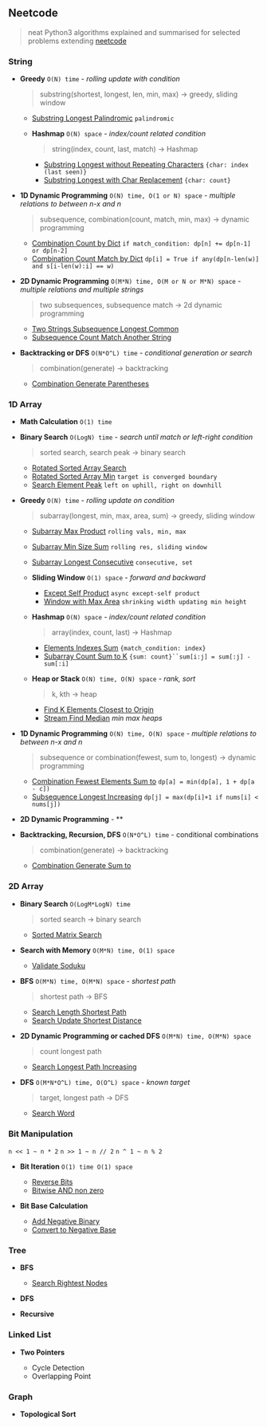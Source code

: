 ## Neetcode

> neat Python3 algorithms explained and summarised for selected problems extending [neetcode](https://neetcode.io/practice)

### String

- **Greedy** `O(N) time` - *rolling update with condition*
    
    > substring(shortest, longest, len, min, max) -> greedy, sliding window

    - [Substring Longest Palindromic](./src/string/substring_longest_palindromic.py) `palindromic`

    - **Hashmap** `O(N) space` - *index/count related condition*
    
        > string(index, count, last, match) -> Hashmap

        - [Substring Longest without Repeating Characters](./src/string/substring_longest_without_repeating_characters.py) `{char: index (last seen)}`
        - [Substring Longest with Char Replacement](./src/string/substring_longest_char_replacement.py) `{char: count}`

- **1D Dynamic Programming** `O(N) time, O(1 or N) space` - *multiple relations to between n-x and n*

    > subsequence, combination(count, match, min, max) -> dynamic programming

    - [Combination Count by Dict](./src/string/combination_count_by_dict.py.) `if match_condition: dp[n] += dp[n-1] or dp[n-2]`
    - [Combination Count Match by Dict](./src/string/combination_count_match_by_dict.py.) `dp[i] = True if any(dp[n-len(w)] and s[i-len(w):i] == w)`
    
- **2D Dynamic Programming** `O(M*N) time, O(M or N or M*N) space` - *multiple relations and multiple strings* 

    > two subsequences, subsequence match -> 2d dynamic programming

    - [Two Strings Subsequence Longest Common](./src/string/two_strings_subsequence_longest_common.py)
    - [Subsequence Count Match Another String](./src/string/subsequence_count_match_target.py)

- **Backtracking or DFS** `O(N*O^L) time` - *conditional generation or search* 

    > combination(generate) -> backtracking

    - [Combination Generate Parentheses](./src/string/combination_generate_parentheses.py)



### 1D Array


- **Math Calculation** `O(1) time`

- **Binary Search** `O(LogN) time` - *search until match or left-right condition* 

    > sorted search, search peak -> binary search
    
    - [Rotated Sorted Array Search](./src/array/rotated_sorted_array_search.py)
    - [Rotated Sorted Array Min](./src/array/rotated_sorted_array_min.py) `target is converged boundary`
    - [Search Element Peak](./src/array/search_element_peak.py) `left on uphill, right on downhill`

- **Greedy** `O(N) time` - *rolling update on condition* 

    > subarray(longest, min, max, area, sum) -> greedy, sliding window

    - [Subarray Max Product](./src/array/subarray_max_product.py) `rolling vals, min, max`
    - [Subarray Min Size Sum](./src/array/subarray_min_size_sum.py) `rolling res, sliding window`
    - [Subarray Longest Consecutive](./src/array/subarray_longest_consecutive.py) `consecutive, set`
    
    - **Sliding Window** `O(1) space` - *forward and backward* 

        - [Except Self Product](./src/array/except_self_product.py) `async except-self product`
        - [Window with Max Area](./src/array/window_max_area.py) `shrinking width updating min height`
    
    - **Hashmap** `O(N) space` - *index/count related condition* 
    
        > array(index, count, last) -> Hashmap

        - [Elements Indexes Sum](./src/array/elements_index_sum.py) `{match_condition: index}`
        - [Subarray Count Sum to K](./src/array/subarray_count_sum_to_k.py) `{sum: count}``sum[i:j] = sum[:j] - sum[:i]`

    - **Heap or Stack** `O(N) time, O(N) space` - *rank, sort* 
    
        > k, kth -> heap

        - [Find K Elements Closest to Origin](./src/array/find_k_elements_closest_to_origin.py)
        - [Stream Find Median](./src/array/stream_find_median.py) *min max heaps*
        

- **1D Dynamic Programming** `O(N) time, O(N) space` - *multiple relations to between n-x and n* 

    > subsequence or combination(fewest, sum to, longest) -> dynamic programming

    - [Combination Fewest Elements Sum to](./src/array/combination_fewest_elements_sum_to.py) `dp[a] = min(dp[a], 1 + dp[a - c])`
    - [Subsequence Longest Increasing](./src/array/subsequence_longest_increasing.py.) `dp[j] = max(dp[i]+1 if nums[i] < nums[j])`

- **2D Dynamic Programming** - **

- **Backtracking, Recursion, DFS** `O(N*O^L) time` - conditional combinations 

    > combination(generate) -> backtracking

    - [Combination Generate Sum to](./src/array/combination_generate_sum_to.py)


### 2D Array

- **Binary Search** `O(LogM*LogN) time`

    > sorted search -> binary search

    - [Sorted Matrix Search](./src/array_2d/sorted_matrix_search.py)

- **Search with Memory** `O(M*N) time, O(1) space`

    - [Validate Soduku](./src/array_2d/validate_soduku.py)

- **BFS** `O(M*N) time, O(M*N) space` - *shortest path* 

    > shortest path -> BFS

    - [Search Length Shortest Path](./src/array_2d/search_length_shortest_path.py)
    - [Search Update Shortest Distance](./src/array_2d/search_update_shortest_distance.py.py)

- **2D Dynamic Programming or cached DFS** `O(M*N) time, O(M*N) space`

    > count longest path

    - [Search Longest Path Increasing](./src/array_2d/search_longest_path_increasing.py)

- **DFS** `O(M*N*O^L) time, O(O^L) space` - *known target* 

    > target, longest path -> DFS

    - [Search Word](./src/array_2d/search_word.py)


### Bit Manipulation

`n << 1 ~ n * 2` `n >> 1 ~ n // 2` `n ^ 1 ~ n % 2`

- **Bit Iteration** `O(1) time O(1) space`

    - [Reverse Bits](./src/bit/reverse_bits.py)
    - [Bitwise AND non zero](./src/bit/bitwise_and_non_zero.py)

- **Bit Base Calculation**

    - [Add Negative Binary](./src/bit/add_nega_binary.py)
    - [Convert to Negative Base](./src/bit/convert_to_neg_base.py)


### Tree

- **BFS**

    - [Search Rightest Nodes](./src/tree/search_rightest_nodes.py)

- **DFS**

- **Recursive**


### Linked List

- **Two Pointers**

    - Cycle Detection
    - Overlapping Point

### Graph

- **Topological Sort**
